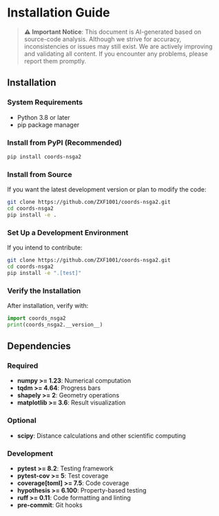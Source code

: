 # Installation Guide

> **⚠️ Important Notice**: This document is AI-generated based on source-code analysis. Although we strive for accuracy, inconsistencies or issues may still exist. We are actively improving and validating all content. If you encounter any problems, please report them promptly.

## Installation

### System Requirements

- Python 3.8 or later
- pip package manager

### Install from PyPI (Recommended)

```bash
pip install coords-nsga2
```

### Install from Source

If you want the latest development version or plan to modify the code:

```bash
git clone https://github.com/ZXF1001/coords-nsga2.git
cd coords-nsga2
pip install -e .
```

### Set Up a Development Environment

If you intend to contribute:

```bash
git clone https://github.com/ZXF1001/coords-nsga2.git
cd coords-nsga2
pip install -e ".[test]"
```
### Verify the Installation

After installation, verify with:

```python
import coords_nsga2
print(coords_nsga2.__version__)
```

## Dependencies
### Required
- **numpy >= 1.23**: Numerical computation
- **tqdm >= 4.64**: Progress bars
- **shapely >= 2**: Geometry operations
- **matplotlib >= 3.6**: Result visualization

### Optional

- **scipy**: Distance calculations and other scientific computing

### Development

- **pytest >= 8.2**: Testing framework
- **pytest-cov >= 5**: Test coverage
- **coverage[toml] >= 7.5**: Code coverage
- **hypothesis >= 6.100**: Property-based testing
- **ruff >= 0.11**: Code formatting and linting
- **pre-commit**: Git hooks